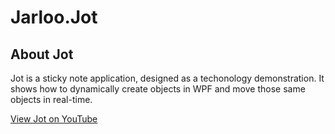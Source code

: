 Jarloo.Jot
=============

About Jot
------------
Jot is a sticky note application, designed as a techonology demonstration. It shows how to dynamically create objects 
in WPF and move those same objects in real-time. 

[View Jot on YouTube](https://youtube.com/watch?v=5mcHXCtg0UI)





